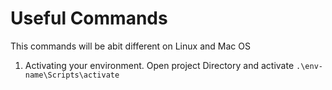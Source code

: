 # Useful Commands
This commands will be abit different on Linux and Mac OS

1. Activating your environment. Open project Directory and activate
`.\env-name\Scripts\activate`


